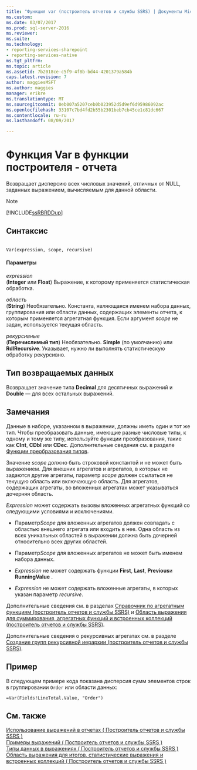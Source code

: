 ```yaml
---
title: "Функция var (построитель отчетов и службы SSRS) | Документы Microsoft"
ms.custom: 
ms.date: 03/07/2017
ms.prod: sql-server-2016
ms.reviewer: 
ms.suite: 
ms.technology:
- reporting-services-sharepoint
- reporting-services-native
ms.tgt_pltfrm: 
ms.topic: article
ms.assetid: 7b2018ce-c5f9-4f8b-bd44-4201379a584b
caps.latest.revision: 7
author: maggiesMSFT
ms.author: maggies
manager: erikre
ms.translationtype: MT
ms.sourcegitcommit: 0eb007a5207ceb0b023952d5d9ef6d95986092ac
ms.openlocfilehash: 33107c7bd4fd2b55b2301beb7cb45ce1c81dc667
ms.contentlocale: ru-ru
ms.lasthandoff: 08/09/2017

---
```

# <a name="report-builder-functions---var-function"></a>Функция Var в функции построителя - отчета
  Возвращает дисперсию всех числовых значений, отличных от NULL, заданных выражением, вычисляемым для данной области.  
  
> [!NOTE]  
>  [!INCLUDE[ssRBRDDup](../../includes/ssrbrddup-md.md)]  
  
## <a name="syntax"></a>Синтаксис  
  
```  
  
Var(expression, scope, recursive)  
```  
  
#### <a name="parameters"></a>Параметры  
 *expression*  
 (**Integer** или **Float**) Выражение, к которому применяется статистическая обработка.  
  
 *область*  
 (**String**) Необязательно. Константа, являющаяся именем набора данных, группирования или области данных, содержащих элементы отчета, к которым применяется агрегатная функция. Если аргумент *scope* не задан, используется текущая область.  
  
 *рекурсивные*  
 (**Перечислимый тип**) Необязательно. **Simple** (по умолчанию) или **RdlRecursive**. Указывает, нужно ли выполнять статистическую обработку рекурсивно.  
  
## <a name="return-type"></a>Тип возвращаемых данных  
 Возвращает значение типа **Decimal** для десятичных выражений и **Double** — для всех остальных выражений.  
  
## <a name="remarks"></a>Замечания  
 Данные в наборе, указанном в выражении, должны иметь один и тот же тип. Чтобы преобразовать данные, имеющие разные числовые типы, к одному и тому же типу, используйте функции преобразования, такие как **CInt**, **CDbl** или **CDec**. Дополнительные сведения см. в разделе [Функции преобразования типов](http://go.microsoft.com/fwlink/?LinkId=96142).  
  
 Значение *scope* должно быть строковой константой и не может быть выражением. Для внешних агрегатов и агрегатов, в которых не задаются другие агрегаты, параметр *scope* должен ссылаться не текущую область или включающую область. Для агрегатов, содержащих агрегаты, во вложенных агрегатах может указываться дочерняя область.  
  
 *Expression* может содержать вызовы вложенных агрегатных функций со следующими условиями и исключениями.  
  
-   Параметр*Scope* для вложенных агрегатов должен совпадать с областью внешнего агрегата или входить в нее. Одна область из всех уникальных областей в выражении должна быть дочерней относительно всех других областей.  
  
-   Параметр*Scope* для вложенных агрегатов не может быть именем набора данных.  
  
-   *Expression* не может содержать функции **First**, **Last**, **Previous**и **RunningValue** .  
  
-   *Expression* не может содержать вложенные агрегаты, в которых указан параметр *recursive*.  
  
 Дополнительные сведения см. в разделах [Справочник по агрегатным функциям (построитель отчетов и службы SSRS)](../../reporting-services/report-design/report-builder-functions-aggregate-functions-reference.md) и [Область выражения для суммирования, агрегатных функций и встроенных коллекций (построитель отчетов и службы SSRS)](../../reporting-services/report-design/expression-scope-for-totals-aggregates-and-built-in-collections.md).  
  
 Дополнительные сведения о рекурсивных агрегатах см. в разделе [Создание групп рекурсивной иерархии (построитель отчетов и службы SSRS)](../../reporting-services/report-design/creating-recursive-hierarchy-groups-report-builder-and-ssrs.md).  
  
## <a name="example"></a>Пример  
 В следующем примере кода показана дисперсия сумм элементов строк в группировании `Order` или области данных:  
  
```  
=Var(Fields!LineTotal.Value, "Order")  
```  
  
## <a name="see-also"></a>См. также  
 [Использование выражений в отчетах &#40; Построитель отчетов и службы SSRS &#41;](../../reporting-services/report-design/expression-uses-in-reports-report-builder-and-ssrs.md)   
 [Примеры выражений &#40; Построитель отчетов и службы SSRS &#41;](../../reporting-services/report-design/expression-examples-report-builder-and-ssrs.md)   
 [Типы данных в выражениях &#40; Построитель отчетов и службы SSRS &#41;](../../reporting-services/report-design/data-types-in-expressions-report-builder-and-ssrs.md)   
 [Область выражения для итогов, статистические выражения и встроенных коллекций &#40; Построитель отчетов и службы SSRS &#41;](../../reporting-services/report-design/expression-scope-for-totals-aggregates-and-built-in-collections.md)  
  
  
